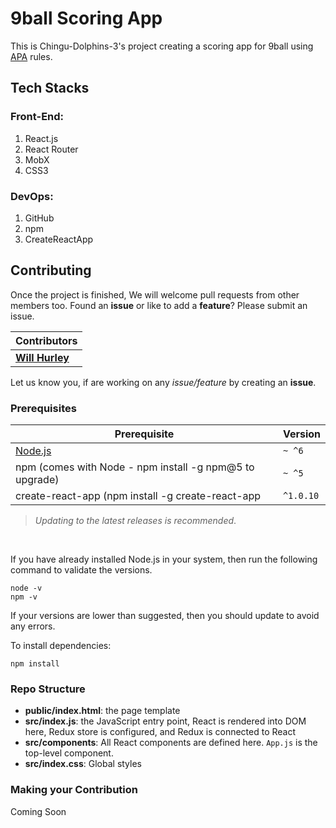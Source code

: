 # 9ball Scoring App

This is Chingu-Dolphins-3's project creating a scoring app for 9ball using [APA](https://poolplayers.com) rules.

## Tech Stacks

### Front-End:
1. React.js
1. React Router
1. MobX
1. CSS3

### DevOps:
1. GitHub
1. npm
1. CreateReactApp

## Contributing

Once the project is finished, We will welcome pull requests from other members too. Found an **issue** or like to add a **feature**? Please submit an issue.
<br/>

| Contributors |
| ------------ |
| **[Will Hurley](https://github.com/wjhurley)** |

Let us know you, if are working on any *issue/feature* by creating an **issue**.
<br/>

### Prerequisites

|Prerequisite                                              | Version   |
|----------------------------------------------------------|-----------|
| [Node.js](http://nodejs.org)                             | `~ ^6`    |
| npm (comes with Node - npm install -g npm@5 to upgrade)  | `~ ^5`    |
| create-react-app (npm install -g create-react-app        | `^1.0.10` |

> _Updating to the latest releases is recommended_.
<br/>

If you have already installed Node.js in your system, then run the following command to validate the versions.

```shell
node -v
npm -v
```

If your versions are lower than suggested, then you should update to avoid any errors.

To install dependencies:

```shell
npm install
```

### Repo Structure

  * **public/index.html**: the page template
  * **src/index.js**: the JavaScript entry point, React is rendered into DOM here, Redux store is configured, and Redux is connected to React
  * **src/components**: All React components are defined here. `App.js` is the top-level component.
  * **src/index.css**: Global styles

### Making your Contribution

Coming Soon
